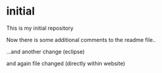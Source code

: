 # initial
This is my initial repository

Now there is some additional comments to the readme file..

...and another change (eclipse)

and again file changed (directly within website)
